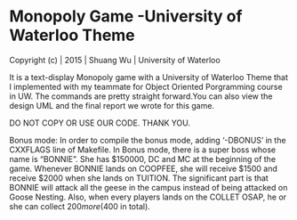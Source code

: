 # Monopoly Game -University of Waterloo Theme

Copyright (c) | 2015 | Shuang Wu | University of Waterloo 


It is a text-display Monopoly game with a University of Waterloo Theme that I implemented with my teammate for Object Oriented Porgramming course in UW. The commands are pretty straight forward.You can also view the design UML and the final report we wrote for this game.

DO NOT COPY OR USE OUR CODE. THANK YOU.


Bonus mode:
In order to compile the bonus mode, adding ‘-DBONUS’ in the CXXFLAGS line of Makefile.
In Bonus mode, there is a super boss whose name is “BONNIE”. She has $150000, DC and MC at the beginning of the game.
Whenever BONNIE lands on COOPFEE, she will receive $1500 and receive $2000 when she lands on TUITION.
 The significant part is that BONNIE will attack all the geese in the campus instead of being attacked on Goose Nesting. 
 Also, when every players lands on the COLLET OSAP, he or she can collect $200 more($400 in total).

